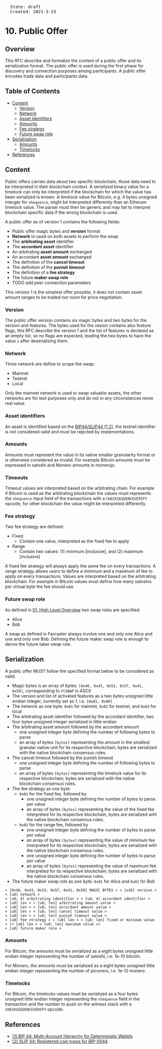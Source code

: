 <pre>
  State: draft
  Created: 2021-3-23
</pre>

# 10. Public Offer

## Overview

This RFC describe and formalize the content of a public offer and its serialization format. The public offer is used during the first phase for discovery and connection purposes among participants. A public offer encodes trade data and participants data.

## Table of Contents

  * [Content](#content)
    * [Version](#version)
    * [Network](#Network)
    * [Asset identifiers](#asset-identifiers)
    * [Amounts](#amounts)
    * [Fee strategy](#fee-strategy)
    * [Future swap role](#future-swap-role)
  * [Serialization](#serialization)
    * [Amounts](#amounts)
    * [Timelocks](#timelocks)
  * [References](#references)

## Content

Public offers carries data about two specific blockchain, those data need to be interpreted in their blockchain context. A serialized binary value for a timelock can only be interpreted if the blockchain for which the value has been serialized is known. A timelock value for Bitcoin, e.g. 4 bytes unsigned interger for `nSequence`, might be interpreted differently than an Etherum timelock value. The parser must then be generic and may fail to interpret blockchain specific data if the wrong blockchain is used.

A public offer as of version 1 contains the following fields:

 * Public offer magic bytes and **version** format
 * **Network** to used on both assets to perform the swap
 * The **arbitrating asset** identifier
 * The **accordant asset** identifier
 * An arbitrating **asset amount** exchanged
 * An accordant **asset amount** exchanged
 * The definition of the **cancel timeout**
 * The definition of the **punish timeout**
 * The definition of a **fee strategy**
 * The future **maker swap role**
 * TODO add peer connection parameters

This version 1 is the simplest offer possible, it does not contain asset amount ranges to be traded nor room for price negotiation.

### Version

The public offer version contains six magic bytes and two bytes for the version and features. The bytes used for the vesion contains also feature flags, this RFC describe the version 1 and the list of features is declared as an empty list, so no flags are expected, leading the two bytes to have the value `1` after deserializing them.

### Network

Three network are define to scope the swap:

 * Mainnet
 * Testnet
 * Local

Only the mainnet network is used to swap valuable assets, the other networks are for test purposes only and do not in any circonstances move real value.

### Asset identifiers

An asset is identified based on the [BIP44/SLIP44 [1,2]](#references), the testnet identifier is not considered valid and must be rejected by implementations.

### Amounts

Amounts must represent the value in its native smaller granularity format or is otherwise considered as invalid. For example Bitcoin amounts must be expressed in satoshi and Monero amounts in monerujo.

### Timeouts

Timeout values are interpreted based on the arbitrating chain. For example if Bitcoin is used as the arbitrating blockchain the values must represents the `nSequence` input field of the transactions with a `CHECKSEQUENCEVERIFY` opcode, for other blockchain the value might be interpreted differently.

### Fee strategy

Two fee strategy are defined:

 * Fixed
    * Contain one value, interpreted as the fixed fee to apply
 * Range
    * Contain two values: (1) minimum [inclusive], and (2) maximum [inclusive]

A fixed fee strategy will always apply the same fee on every transactions. A range strategy allows users to define a minimum and a maximum of fee to apply on every transactions. Values are interpreted based on the arbitrating blockchain. For example in Bitcoin values must define how many satoshis per virtual byte the fee should use.

### Future swap role

As defined in [01. High Level Overview](./01-high-level-overview.md) two swap roles are specified:

 * Alice
 * Bob

A swap as defined in Farcaster always involve one and only one Alice and one and only one Bob. Defining the future maker swap role is enough to derive the future taker swap role.

## Serialization

A public offer MUST follow the specified format below to be considered as valid.

 * Magic bytes is an array of bytes: `[0x46, 0x43, 0x53, 0x57, 0x41, 0x50]`, corresponding to `FCSWAP` in ASCII
 * The version and list of activated features as a two bytes unsigned little endian integer, currently set as 1, i.e. `[0x01, 0x00]`
 * The network as one byte: `0x01` for mainnet, `0x02` for testnet, and `0x03` for local
 * The arbitrating asset identifier followed by the accordant identifier, two four bytes unsigned integer serialized in little endian
 * The arbitrating asset amount followed by the accordant amount
    * one unsigned integer byte defining the number of following bytes to parse
    * an array of bytes `[bytes]` representing the amount in the smallest granular native unit for its respective blockchain; bytes are serialized with the native blockchain consensus rules.
 * The cancel timeout followed by the punish timeout
    * one unsigned integer byte defining the number of following bytes to parse
    * an array of bytes `[bytes]` representing the timelock value for its respective blockchain; bytes are serialized with the native blockchain consensus rules.
 * The fee strategy as one byte:
    * `0x01` for the fixed fee, followed by
        * one unsigned integer byte defining the number of bytes to parse per value
        * an array of bytes `[bytes]` representing the value of the fixed fee interpreted for its respective blockchain; bytes are serialized with the native blockchain consensus rules.
    * `0x02` for the range fee, followed by
        * one unsigned integer byte defining the number of bytes to parse per value
        * an array of bytes `[bytes]` representing the value of minimum fee interpreted for its respective blockchain; bytes are serialized with the native blockchain consensus rules.
        * one unsigned integer byte defining the number of bytes to parse per value
        * an array of bytes `[bytes]` representing the value of maximum fee interpreted for its respective blockchain; bytes are serialized with the native blockchain consensus rules.
 * The future maker swap role as one byte: `0x01` for Alice and `0x02` for Bob

```
< [0x46, 0x43, 0x53, 0x57, 0x41, 0x50] MAGIC BYTES > < [u16] version > < [u8] network >
< [u8; 4] arbitrating identifier > < [u8; 4] accordant identifier >
< [u8] len > < [u8; len] arbitrating amount value >
< [u8] len > < [u8; len] accordant amount value >
< [u8] len > < [u8; len] cancel timeout value >
< [u8] len > < [u8; len] punish timeout value >
< [u8] fee strategy > < [u8] len > < [u8; len] fixed or minimum value > (< [u8] len > < [u8; len] maximum value >)
< [u8] future maker role >
```

### Amounts

For Bitcoin, the amounts must be serialized as a eight bytes unsigned little endian integer representing the number of satoshi, i.e. 1e-10 bitcoin.

For Monero, the amounts must be serialized as a eight bytes unsigned little endian integer representing the number of piconero, i.e. 1e-12 monero.

### Timelocks

For Bitcoin, the timelocks values must be serialized as a four bytes unsigned little endian integer representing the `nSequence` field in the transaction and the number to push on the witness stack with a `CHECKSEQUENCEVERIFY` opcode.

## References

 * [[1] BIP 44: Multi-Account Hierarchy for Deterministic Wallets](https://github.com/bitcoin/bips/blob/master/bip-0044.mediawiki)
 * [[2] SLIP 44: Registered coin types for BIP-0044](https://github.com/satoshilabs/slips/blob/master/slip-0044.md#slip-0044--registered-coin-types-for-bip-0044)
